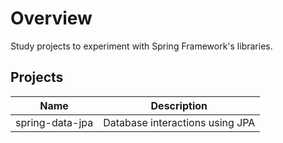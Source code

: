 # Overview
Study projects to experiment with Spring Framework's libraries.

## Projects

| Name            | Description                     |
|:---------------:|---------------------------------|
| spring-data-jpa | Database interactions using JPA |
